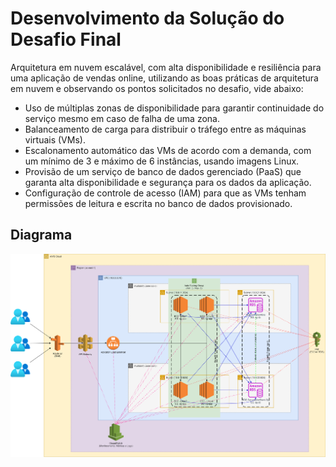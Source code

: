 # Desenvolvimento da Solução do Desafio Final

Arquitetura em nuvem escalável, com alta disponibilidade e resiliência para uma aplicação de vendas online, utilizando as boas práticas de arquitetura em nuvem e observando os pontos solicitados no desafio, vide abaixo:
- Uso de múltiplas zonas de disponibilidade para garantir continuidade do serviço mesmo em caso de falha de uma zona.
- Balanceamento de carga para distribuir o tráfego entre as máquinas virtuais (VMs).
- Escalonamento automático das VMs de acordo com a demanda, com um mínimo de 3 e máximo de 6 instâncias, usando imagens Linux.
- Provisão de um serviço de banco de dados gerenciado (PaaS) que garanta alta disponibilidade e segurança para os dados da aplicação.
- Configuração de controle de acesso (IAM) para que as VMs tenham permissões de leitura e escrita no banco de dados provisionado.

## Diagrama

![Diagrama de Paulo Gustavo Tognato](PauloGusttavoTognato.drawio.png)
